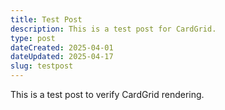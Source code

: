 ```yaml
---
title: Test Post
description: This is a test post for CardGrid.
type: post
dateCreated: 2025-04-01
dateUpdated: 2025-04-17
slug: testpost
---
```


This is a test post to verify CardGrid rendering.
